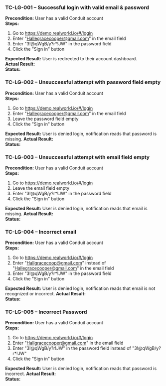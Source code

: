 ### TC-LG-001 – Successful login with valid email & password

**Precondition:** User has a valid Conduit account  
**Steps:**
1. Go to https://demo.realworld.io/#/login
2. Enter "Hallegracecooper@gmail.com" in the email field
3. Enter "3!@qWgB/y?r*!JW" in the password field
4. Click the "Sign in" button

**Expected Result:** User is redirected to their account dashboard.  
**Actual Result:**  
**Status:** 



### TC-LG-002 – Unsuccessful attempt with password field empty

**Precondition:** User has a valid Conduit account  
**Steps:**
1. Go to https://demo.realworld.io/#/login
2. Enter "Hallegracecooper@gmail.com" in the email field
3. Leave the password field empty
4. Click the "Sign in" button

**Expected Result:** User is denied login, notification reads that password is missing.
**Actual Result:**  
**Status:** 



### TC-LG-003 – Unsuccessful attempt with email field empty

**Precondition:** User has a valid Conduit account  
**Steps:**
1. Go to https://demo.realworld.io/#/login
2. Leave the email field empty
3. Enter "3!@qWgB/y?r*!JW" in the password field
4. Click the "Sign in" button

**Expected Result:** User is denied login, notification reads that email is missing.
**Actual Result:**  
**Status:** 



### TC-LG-004 – Incorrect email

**Precondition:** User has a valid Conduit account  
**Steps:**
1. Go to https://demo.realworld.io/#/login
2. Enter "Hallgracecoop@gmail.com" instead of "Hallegracecooper@gmail.com" in the email field
3. Enter "3!@qWgB/y?r*!JW" in the password field
4. Click the "Sign in" button

**Expected Result:** User is denied login, notification reads that email is not recognized or incorrect.
**Actual Result:**  
**Status:** 



### TC-LG-005 – Incorrect Password

**Precondition:** User has a valid Conduit account  
**Steps:**
1. Go to https://demo.realworld.io/#/login
2. Enter "Hallgracecooper@gmail.com" in the email field
3. Enter "3!@qWgB/y?r!JW" in the password field instead of "3!@qWgB/y?r*!JW"
4. Click the "Sign in" button

**Expected Result:** User is denied login, notification reads that password is incorrect.
**Actual Result:**  
**Status:**
